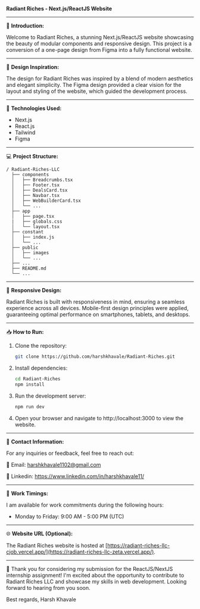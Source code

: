 **Radiant Riches - Next.js/ReactJS Website**

---

🚀 **Introduction:**

Welcome to Radiant Riches, a stunning Next.js/ReactJS website showcasing the beauty of modular components and responsive design. This project is a conversion of a one-page design from Figma into a fully functional website.

---

🎨 **Design Inspiration:**

The design for Radiant Riches was inspired by a blend of modern aesthetics and elegant simplicity. The Figma design provided a clear vision for the layout and styling of the website, which guided the development process.

---

🔧 **Technologies Used:**

- Next.js
- React.js
- Tailwind
- Figma

---

💻 **Project Structure:**

```
/ Radiant-Riches-LLC
  ├── components
  │   ├── Breadcrumbs.tsx
  │   ├── Footer.tsx
  │   ├── DealsCard.tsx
  │   ├── Navbar.tsx
  │   ├── WebBuilderCard.tsx
  │   └── ...
  ├── app
  │   ├── page.tsx
  |   ├── globals.css
  │   └── layout.tsx
  ├── constant
  │   ├── index.js
  │   └── ...
  ├── public
  │   ├── images
  │   └── ...
  ├── ...
  ├── README.md
  └── ...
```

---

📱 **Responsive Design:**

Radiant Riches is built with responsiveness in mind, ensuring a seamless experience across all devices. Mobile-first design principles were applied, guaranteeing optimal performance on smartphones, tablets, and desktops.

---

📥 **How to Run:**

1. Clone the repository:

   ```bash
   git clone https://github.com/harshkhavale/Radiant-Riches.git
   ```

2. Install dependencies:

   ```bash
   cd Radiant-Riches
   npm install
   ```

3. Run the development server:

   ```bash
   npm run dev
   ```

4. Open your browser and navigate to http://localhost:3000 to view the website.

---

🌟 **Contact Information:**

For any inquiries or feedback, feel free to reach out:

📧 Email: harshkhavale1102@gmail.com

🔗 Linkedin: https://www.linkedin.com/in/harshkhavale11/

---

📆 **Work Timings:**

I am available for work commitments during the following hours:

- Monday to Friday: 9:00 AM - 5:00 PM (UTC)

---

🌐 **Website URL (Optional):**

The Radiant Riches website is hosted at [https://radiant-riches-llc-cjob.vercel.app/](https://radiant-riches-llc-zeta.vercel.app/).

---

🚀 Thank you for considering my submission for the ReactJS/NextJS internship assignment! I'm excited about the opportunity to contribute to Radiant Riches LLC and showcase my skills in web development. Looking forward to hearing from you soon.

Best regards,
Harsh Khavale
